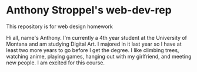 # Anthony Stroppel's web-dev-rep

This repository is for web design homework

Hi all, name's Anthony. I'm currently a 4th year student at the University of Montana and am studying Digital Art. I majored in it last year so I have at least two more years to go before I get the degree. I like climbing trees, watching anime, playing games, hanging out with my girlfriend, and meeting new people. I am excited for this course.
